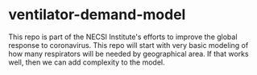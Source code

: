 # ventilator-demand-model
This repo is part of the NECSI Institute's efforts to improve the global response to coronavirus. This repo will start with very basic modeling of how many respirators will be needed by geographical area. If that works well, then we can add complexity to the model.

